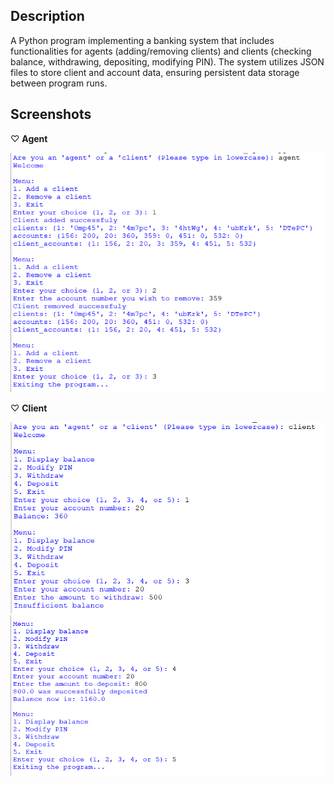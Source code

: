 ## Description
A Python program implementing a banking system that includes functionalities for agents (adding/removing clients) and clients (checking balance, withdrawing, depositing, modifying PIN). The system utilizes JSON files to store client and account data, ensuring persistent data storage between program runs.
## Screenshots
♡ **Agent**

<img src="screenshots/agent_eg.png">

♡ **Client**  

<img src="screenshots/client_eg1.png"><img src="screenshots/client_eg2.png">
